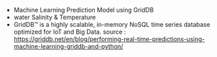 * Machine Learning Prediction Model using GridDB
* water Salinity & Temperature
* GridDB™ is a highly scalable, in-memory NoSQL time series database optimized for IoT and Big Data.
source : https://griddb.net/en/blog/performing-real-time-predictions-using-machine-learning-griddb-and-python/
